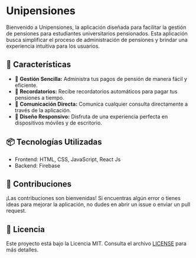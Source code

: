 # Unipensiones

Bienvenido a Unipensiones, la aplicación diseñada para facilitar la gestión de pensiones para estudiantes universitarios pensionados. Esta aplicación busca simplificar el proceso de administración de pensiones y brindar una experiencia intuitiva para los usuarios.

## 🚀 Características

- 💼 **Gestión Sencilla:** Administra tus pagos de pensión de manera fácil y eficiente.
- 📅 **Recordatorios:** Recibe recordatorios automáticos para pagar tus pensiones a tiempo.
- 📧 **Comunicación Directa:** Comunica cualquier consulta directamente a través de la aplicación.
- 📱 **Diseño Responsivo:** Disfruta de una experiencia perfecta en dispositivos móviles y de escritorio.

## 📦 Tecnologías Utilizadas

- Frontend: HTML, CSS, JavaScript, React Js
- Backend: Firebase

## 🤝 Contribuciones

¡Las contribuciones son bienvenidas! Si encuentras algún error o tienes ideas para mejorar la aplicación, no dudes en abrir un issue o enviar un pull request.

## 📃 Licencia

Este proyecto está bajo la Licencia MIT. Consulta el archivo [LICENSE](LICENSE) para más detalles.
